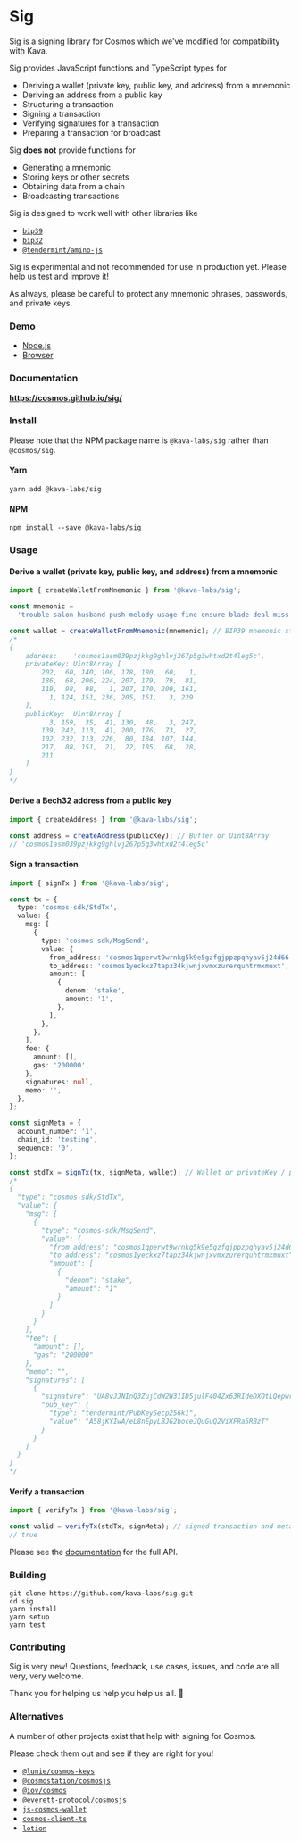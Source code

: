 # Sig

Sig is a signing library for Cosmos which we've modified for compatibility with Kava.

Sig provides JavaScript functions and TypeScript types for

- Deriving a wallet (private key, public key, and address) from a mnemonic
- Deriving an address from a public key
- Structuring a transaction
- Signing a transaction
- Verifying signatures for a transaction
- Preparing a transaction for broadcast

Sig **does not** provide functions for

- Generating a mnemonic
- Storing keys or other secrets
- Obtaining data from a chain
- Broadcasting transactions

Sig is designed to work well with other libraries like

- [`bip39`](https://github.com/bitcoinjs/bip39)
- [`bip32`](https://github.com/bitcoinjs/bip32)
- [`@tendermint/amino-js`](https://github.com/cosmos/amino-js)

Sig is experimental and not recommended for use in production yet. Please help us test and improve it!

As always, please be careful to protect any mnemonic phrases, passwords, and private keys.

### Demo

- [Node.js](https://repl.it/repls/DodgerblueAshamedTest)
- [Browser](https://jsfiddle.net/pbc6zkeh/)

### Documentation

**https://cosmos.github.io/sig/**

### Install

Please note that the NPM package name is `@kava-labs/sig` rather than `@cosmos/sig`.

#### Yarn

```shell
yarn add @kava-labs/sig
```

#### NPM

```shell
npm install --save @kava-labs/sig
```

### Usage

#### Derive a wallet (private key, public key, and address) from a mnemonic

```typescript
import { createWalletFromMnemonic } from '@kava-labs/sig';

const mnemonic =
  'trouble salon husband push melody usage fine ensure blade deal miss twin';

const wallet = createWalletFromMnemonic(mnemonic); // BIP39 mnemonic string
/*
{
    address:    'cosmos1asm039pzjkkg9ghlvj267p5g3whtxd2t4leg5c',
    privateKey: Uint8Array [
        202,  60, 140, 106, 178, 180,  60,   1,
        186,  68, 206, 224, 207, 179,  79,  81,
        119,  98,  98,   1, 207, 170, 209, 161,
          1, 124, 151, 236, 205, 151,   3, 229
    ],
    publicKey:  Uint8Array [
          3, 159,  35,  41, 130,  48,   3, 247,
        139, 242, 113,  41, 200, 176,  73,  27,
        102, 232, 113, 226,  80, 184, 107, 144,
        217,  88, 151,  21,  22, 185,  68,  28,
        211
    ]
}
*/
```

#### Derive a Bech32 address from a public key

```typescript
import { createAddress } from '@kava-labs/sig';

const address = createAddress(publicKey); // Buffer or Uint8Array
// 'cosmos1asm039pzjkkg9ghlvj267p5g3whtxd2t4leg5c'
```

#### Sign a transaction

```typescript
import { signTx } from '@kava-labs/sig';

const tx = {
  type: 'cosmos-sdk/StdTx',
  value: {
    msg: [
      {
        type: 'cosmos-sdk/MsgSend',
        value: {
          from_address: 'cosmos1qperwt9wrnkg5k9e5gzfgjppzpqhyav5j24d66',
          to_address: 'cosmos1yeckxz7tapz34kjwnjxvmxzurerquhtrmxmuxt',
          amount: [
            {
              denom: 'stake',
              amount: '1',
            },
          ],
        },
      },
    ],
    fee: {
      amount: [],
      gas: '200000',
    },
    signatures: null,
    memo: '',
  },
};

const signMeta = {
  account_number: '1',
  chain_id: 'testing',
  sequence: '0',
};

const stdTx = signTx(tx, signMeta, wallet); // Wallet or privateKey / publicKey pair; see example above
/*
{
  "type": "cosmos-sdk/StdTx",
  "value": {
    "msg": [
      {
        "type": "cosmos-sdk/MsgSend",
        "value": {
          "from_address": "cosmos1qperwt9wrnkg5k9e5gzfgjppzpqhyav5j24d66",
          "to_address": "cosmos1yeckxz7tapz34kjwnjxvmxzurerquhtrmxmuxt",
          "amount": [
            {
              "denom": "stake",
              "amount": "1"
            }
          ]
        }
      }
    ],
    "fee": {
      "amount": [],
      "gas": "200000"
    },
    "memo": "",
    "signatures": [
      {
        "signature": "UA8vJJNInQ3ZujCdW2W31ID5julF404Zx63RIdeDXOtLQepwrO6W1mu3NRtd4HAce8PnYC5qQcjQ7vZUnmQ05A==",
        "pub_key": {
          "type": "tendermint/PubKeySecp256k1",
          "value": "A58jKYIwA/eL8nEpyLBJG2boceJQuGuQ2ViXFRa5RBzT"
        }
      }
    ]
  }
}
*/
```

#### Verify a transaction

```typescript
import { verifyTx } from '@kava-labs/sig';

const valid = verifyTx(stdTx, signMeta); // signed transaction and metadata; see example above
// true
```

Please see the [documentation](https://cosmos.github.io/sig/) for the full API.

### Building

```shell
git clone https://github.com/kava-labs/sig.git
cd sig
yarn install
yarn setup
yarn test
```

### Contributing

Sig is very new! Questions, feedback, use cases, issues, and code are all very, very welcome.

Thank you for helping us help you help us all. 🎁

### Alternatives

A number of other projects exist that help with signing for Cosmos.

Please check them out and see if they are right for you!

- [`@lunie/cosmos-keys`](https://github.com/luniehq/cosmos-keys)
- [`@cosmostation/cosmosjs`](https://github.com/cosmostation/cosmosjs)
- [`@iov/cosmos`](https://github.com/iov-one/iov-core/tree/1220-cosmos-codec/packages/iov-cosmos)
- [`@everett-protocol/cosmosjs`](https://github.com/everett-protocol/cosmosjs)
- [`js-cosmos-wallet`](https://github.com/okwme/js-cosmos-wallet)
- [`cosmos-client-ts`](https://github.com/lcnem/cosmos-client-ts)
- [`lotion`](https://github.com/nomic-io/lotion)
